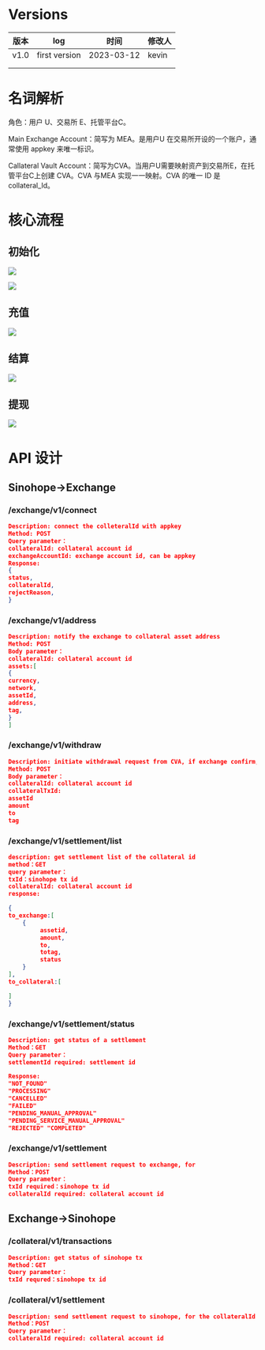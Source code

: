 # Versions

| 版本 | log           | 时间       | 修改人 |
| ---- | ------------- | ---------- | ------ |
| v1.0 | first version | 2023-03-12 | kevin  |
|      |               |            |        |
|      |               |            |        |



# 名词解析

角色：用户 U、交易所 E、托管平台C。

Main Exchange Account：简写为 MEA。是用户U 在交易所开设的一个账户，通常使用 appkey 来唯一标识。

Callateral Vault Account：简写为CVA。当用户U需要映射资产到交易所E，在托管平台C上创建 CVA。CVA 与MEA 实现一一映射。CVA 的唯一 ID 是 collateral_Id。

# 核心流程

## 初始化

![](./images/setup_cva_share.png)

![](./images/setup_seq.png)

## 充值

![](./images/deposit.png)

## 结算

![](./images/settlement.png)

## 提现

![](./images/withdraw.png)

# API  设计

## Sinohope->Exchange

### /exchange/v1/connect

```JSON
Description: connect the colleteralId with appkey
Method: POST
Query parameter：
collateralId: collateral account id
exchangeAccountId: exchange account id, can be appkey
Response:
{
status,
collateralId,
rejectReason,
}
```

### /exchange/v1/address

```JSON
Description: notify the exchange to collateral asset address
Method: POST
Body parameter：
collateralId: collateral account id
assets:[
{
currency,
network,
assetId,
address,
tag,
}
]
```

### /exchange/v1/withdraw

```JSON
Description: initiate withdrawal request from CVA, if exchange confirm, it will reduce the customer available amount in MEA
Method: POST
Body parameter：
collateralId: collateral account id
collateralTxId:
assetId
amount
to
tag
```

### /exchange/v1/settlement/list

```JSON
description: get settlement list of the collateral id
method：GET
query parameter：
txId：sinohope tx id
collateralId: collateral account id
response:

{
to_exchange:[
    {
         assetid,
         amount,
         to,
         totag,
         status   
    }
],
to_collateral:[

]
}
```

### /exchange/v1/settlement/status

```JSON
Description: get status of a settlement
Method：GET
Query parameter：
settlementId required: settlement id

Response:
"NOT_FOUND" 
"PROCESSING" 
"CANCELLED" 
"FAILED" 
"PENDING_MANUAL_APPROVAL" 
"PENDING_SERVICE_MANUAL_APPROVAL" 
"REJECTED" "COMPLETED"
```

### /exchange/v1/settlement

```JSON
Description: send settlement request to exchange, for
Method：POST
Query parameter：
txId required：sinohope tx id
collateralId required: collateral account id
```

## Exchange->Sinohope

### /collateral/v1/transactions

```JSON
Description: get status of sinohope tx
Method：GET
Query parameter：
txId requred：sinohope tx id
```

### /collateral/v1/settlement

```JSON
Description: send settlement request to sinohope, for the collateralId
Method：POST
Query parameter：
collateralId required: collateral account id
```